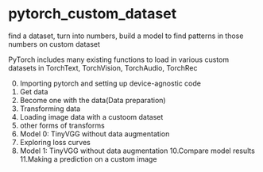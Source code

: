 # pytorch_custom_dataset
find a dataset, turn into numbers, build a model to find patterns in those numbers on custom dataset 

PyTorch includes many existing functions to load in various custom datasets in TorchText, TorchVision, TorchAudio, TorchRec

0. Importing pytorch and setting up device-agnostic code 
1. Get data
2. Become one with the data(Data preparation)
3. Transforming data
4. Loading image data with a custoom dataset
5. other forms of transforms
7. Model 0: TinyVGG without data augmentation
8. Exploring loss curves
9. Model 1: TinyVGG without data augmentation
10.Compare model results
11.Making a prediction on a custom image

